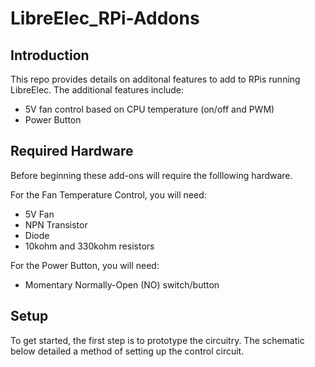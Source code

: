 # LibreElec_RPi-Addons
## Introduction
This repo provides details on additonal features to add to RPis running LibreElec. The additional features include:

- 5V fan control based on CPU temperature (on/off and PWM)
- Power Button

## Required Hardware
Before beginning these add-ons will require the folllowing hardware. 

For the Fan Temperature Control, you will need:

- 5V Fan
- NPN Transistor
- Diode
- 10kohm and 330kohm resistors

For the Power Button, you will need:

- Momentary Normally-Open (NO) switch/button

## Setup
To get started, the first step is to prototype the circuitry. The schematic below detailed a method of setting up the control circuit.
